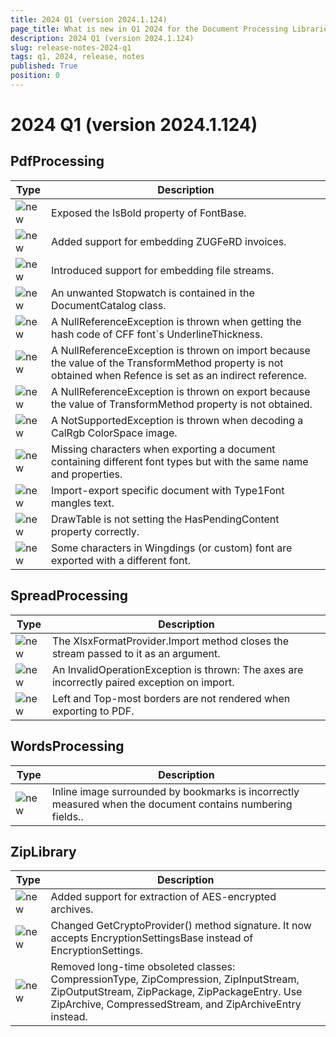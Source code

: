```yaml
---
title: 2024 Q1 (version 2024.1.124)
page_title: What is new in Q1 2024 for the Document Processing Libraries
description: 2024 Q1 (version 2024.1.124)
slug: release-notes-2024-q1
tags: q1, 2024, release, notes
published: True
position: 0
---
```

# 2024 Q1 (version 2024.1.124)

 
## PdfProcessing

|Type|Description|
|----|----|
|![new](./images/new.png)|Exposed the IsBold property of FontBase.|
|![new](./images/new.png)|Added support for embedding ZUGFeRD invoices.|
|![new](./images/new.png)|Introduced support for embedding file streams.|
|![new](./images/fixed.png)|An unwanted Stopwatch is contained in the DocumentCatalog class. |
|![new](./images/fixed.png)|A NullReferenceException is thrown when getting the hash code of CFF font`s UnderlineThickness.  |
|![new](./images/fixed.png)|A NullReferenceException is thrown on import because the value of the TransformMethod property is not obtained when Refence is set as an indirect reference. |
|![new](./images/fixed.png)|A NullReferenceException is thrown on export because the value of TransformMethod property is not obtained.  |
|![new](./images/fixed.png)|A NotSupportedException is thrown when decoding a CalRgb ColorSpace image. |
|![new](./images/fixed.png)|Missing characters when exporting a document containing different font types but with the same name and properties. |
|![new](./images/fixed.png)|Import-export specific document with Type1Font mangles text.  |
|![new](./images/fixed.png)|DrawTable is not setting the HasPendingContent property correctly.  |
|![new](./images/fixed.png)|Some characters in Wingdings (or custom) font are exported with a different font.  |

## SpreadProcessing

|Type|Description|
|----|----|
|![new](./images/fixed.png)|The XlsxFormatProvider.Import method closes the stream passed to it as an argument.|
|![new](./images/fixed.png)|An InvalidOperationException is thrown: The axes are incorrectly paired exception on import.|
|![new](./images/fixed.png)|Left and Top-most borders are not rendered when exporting to PDF.|

## WordsProcessing

|Type|Description|
|----|----|
|![new](./images/fixed.png)|Inline image surrounded by bookmarks is incorrectly measured when the document contains numbering fields..|


## ZipLibrary

|Type|Description|
|----|----|
|![new](./images/new.png)|Added support for extraction of AES-encrypted archives.|
|![new](./images/changed.png)|Changed GetCryptoProvider() method signature. It now accepts EncryptionSettingsBase instead of EncryptionSettings. |
|![new](./images/changed.png)|Removed long-time obsoleted classes: CompressionType, ZipCompression, ZipInputStream, ZipOutputStream, ZipPackage, ZipPackageEntry. Use ZipArchive, CompressedStream, and ZipArchiveEntry instead. |
